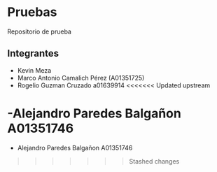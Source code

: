 # Pruebas
Repositorio de prueba
## Integrantes
- Kevin Meza
- Marco Antonio Camalich Pérez (A01351725)
- Rogelio Guzman Cruzado a01639914
<<<<<<< Updated upstream

-Alejandro Paredes Balgañon A01351746
=======
- Alejandro Paredes Balgañon A01351746
>>>>>>> Stashed changes
